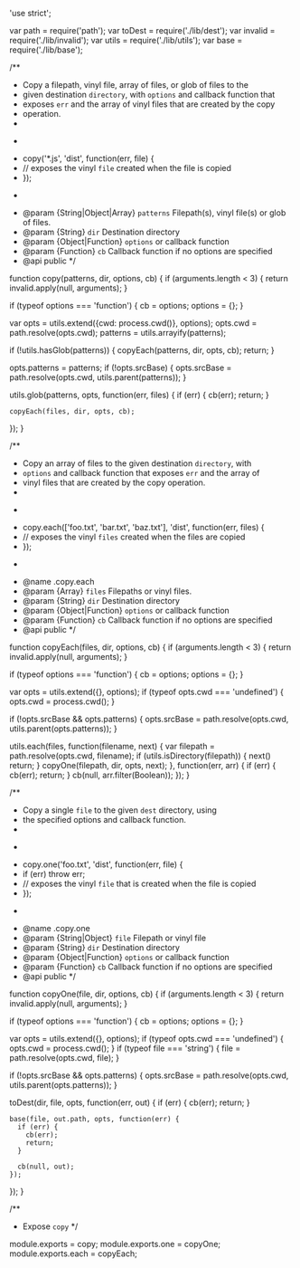 'use strict';

var path = require('path');
var toDest = require('./lib/dest');
var invalid = require('./lib/invalid');
var utils = require('./lib/utils');
var base = require('./lib/base');

/**
 * Copy a filepath, vinyl file, array of files, or glob of files to the
 * given destination `directory`, with `options` and callback function that
 * exposes `err` and the array of vinyl files that are created by the copy
 * operation.
 *
 * ```js
 * copy('*.js', 'dist', function(err, file) {
 *   // exposes the vinyl `file` created when the file is copied
 * });
 * ```
 * @param {String|Object|Array} `patterns` Filepath(s), vinyl file(s) or glob of files.
 * @param {String} `dir` Destination directory
 * @param {Object|Function} `options` or callback function
 * @param {Function} `cb` Callback function if no options are specified
 * @api public
 */

function copy(patterns, dir, options, cb) {
  if (arguments.length < 3) {
    return invalid.apply(null, arguments);
  }

  if (typeof options === 'function') {
    cb = options;
    options = {};
  }

  var opts = utils.extend({cwd: process.cwd()}, options);
  opts.cwd = path.resolve(opts.cwd);
  patterns = utils.arrayify(patterns);

  if (!utils.hasGlob(patterns)) {
    copyEach(patterns, dir, opts, cb);
    return;
  }

  opts.patterns = patterns;
  if (!opts.srcBase) {
    opts.srcBase = path.resolve(opts.cwd, utils.parent(patterns));
  }

  utils.glob(patterns, opts, function(err, files) {
    if (err) {
      cb(err);
      return;
    }

    copyEach(files, dir, opts, cb);
  });
}

/**
 * Copy an array of files to the given destination `directory`, with
 * `options` and callback function that exposes `err` and the array of
 * vinyl files that are created by the copy operation.
 *
 * ```js
 * copy.each(['foo.txt', 'bar.txt', 'baz.txt'], 'dist', function(err, files) {
 *   // exposes the vinyl `files` created when the files are copied
 * });
 * ```
 * @name .copy.each
 * @param {Array} `files` Filepaths or vinyl files.
 * @param {String} `dir` Destination directory
 * @param {Object|Function} `options` or callback function
 * @param {Function} `cb` Callback function if no options are specified
 * @api public
 */

function copyEach(files, dir, options, cb) {
  if (arguments.length < 3) {
    return invalid.apply(null, arguments);
  }

  if (typeof options === 'function') {
    cb = options;
    options = {};
  }

  var opts = utils.extend({}, options);
  if (typeof opts.cwd === 'undefined') {
    opts.cwd = process.cwd();
  }

  if (!opts.srcBase && opts.patterns) {
    opts.srcBase = path.resolve(opts.cwd, utils.parent(opts.patterns));
  }

  utils.each(files, function(filename, next) {
    var filepath = path.resolve(opts.cwd, filename);
    if (utils.isDirectory(filepath)) {
      next()
      return;
    }
    copyOne(filepath, dir, opts, next);
  }, function(err, arr) {
    if (err) {
      cb(err);
      return;
    }
    cb(null, arr.filter(Boolean));
  });
}

/**
 * Copy a single `file` to the given `dest` directory, using
 * the specified options and callback function.
 *
 * ```js
 * copy.one('foo.txt', 'dist', function(err, file) {
 *   if (err) throw err;
 *   // exposes the vinyl `file` that is created when the file is copied
 * });
 * ```
 * @name .copy.one
 * @param {String|Object} `file` Filepath or vinyl file
 * @param {String} `dir` Destination directory
 * @param {Object|Function} `options` or callback function
 * @param {Function} `cb` Callback function if no options are specified
 * @api public
 */

function copyOne(file, dir, options, cb) {
  if (arguments.length < 3) {
    return invalid.apply(null, arguments);
  }

  if (typeof options === 'function') {
    cb = options;
    options = {};
  }

  var opts = utils.extend({}, options);
  if (typeof opts.cwd === 'undefined') {
    opts.cwd = process.cwd();
  }
  if (typeof file === 'string') {
    file = path.resolve(opts.cwd, file);
  }

  if (!opts.srcBase && opts.patterns) {
    opts.srcBase = path.resolve(opts.cwd, utils.parent(opts.patterns));
  }

  toDest(dir, file, opts, function(err, out) {
    if (err) {
      cb(err);
      return;
    }

    base(file, out.path, opts, function(err) {
      if (err) {
        cb(err);
        return;
      }

      cb(null, out);
    });
  });
}

/**
 * Expose `copy`
 */

module.exports = copy;
module.exports.one = copyOne;
module.exports.each = copyEach;
